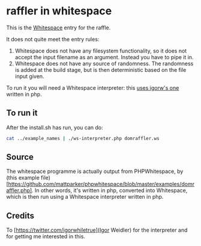 # raffler in whitespace

This is the [Whitespace](http://compsoc.dur.ac.uk/whitespace/) entry 
for the raffle.

It does not quite meet the entry rules:

1. Whitespace does not have any filesystem functionality, so it
does not accept the input filename as an argument.  Instead you have
to pipe it in.
2. Whitespace does not have any source of randomness.  The randomness
is added at the build stage, but is then deterministic based on the
file input given.

To run it you will need a Whitespace interpreter: this [uses igorw's
one](https://github.com/igorw/whitespace-php) written in php.

## To run it

After the install.sh has run, you can do:

```bash
cat ../example_names | ./ws-interpreter.php domraffler.ws 
```

## Source

The whitespace programme is actually output from PHPWhitespace, 
by (this example file)[https://github.com/mattparker/phpwhitespace/blob/master/examples/domraffler.php].  In other words, it's written in php, 
converted into Whitespace, which is then run using a Whitespace
interpreter written in php.


## Credits

To [https://twitter.com/igorwhiletrue](Igor Weidler) for the interpreter
and for getting me interested in this.



